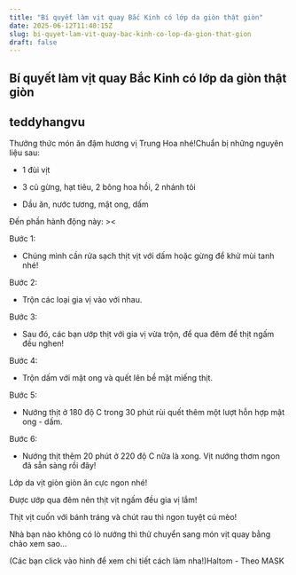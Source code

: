 ```yaml
---
title: "Bí quyết làm vịt quay Bắc Kinh có lớp da giòn thật giòn"
date: 2025-06-12T11:40:15Z
slug: bi-quyet-lam-vit-quay-bac-kinh-co-lop-da-gion-that-gion
draft: false
---
```


## Bí quyết làm vịt quay Bắc Kinh có lớp da giòn thật giòn

## teddyhangvu

Thưởng thức món ăn đậm hương vị Trung Hoa nhé!Chuẩn bị những nguyên liệu sau:

 
- 1 đùi vịt 

- 3 củ gừng, hạt tiêu, 2 bông hoa hồi, 2 nhánh tỏi 

- Dầu ăn, nước tương, mật ong, dấm

 
 
Đến phần hành động này: ><






Bước 1: 

- Chúng mình cần rửa sạch thịt vịt với dấm hoặc gừng để khử mùi tanh nhé!




Bước 2: 

- Trộn các loại gia vị vào với nhau.




Bước 3: 

- Sau đó, các bạn ướp thịt với gia vị vừa trộn, để qua đêm để thịt ngấm đều nghen!




Bước 4: 

- Trộn dấm với mật ong và quết lên bề mặt miếng thịt.




Bước 5: 

- Nướng thịt ở 180 độ C trong 30 phút rùi quết thêm một lượt hỗn hợp mật ong - dấm.



Bước 6: 

- Nướng thịt thêm 20 phút ở 220 độ C nữa là xong.
Vịt nướng thơm ngon đã sẵn sàng rồi đây!



Lớp da vịt giòn giòn ăn cực ngon nhé!



Được ướp qua đêm nên thịt vịt ngấm đều gia vị lắm!



Thịt vịt cuốn với bánh tráng và chút rau thì ngon tuyệt cú mèo!

Nhà bạn nào không có lò nướng thì thử chuyển sang món vịt quay bằng chảo xem sao...

(Các bạn click vào hình để xem chi tiết cách làm nha!)Haltom - Theo MASK